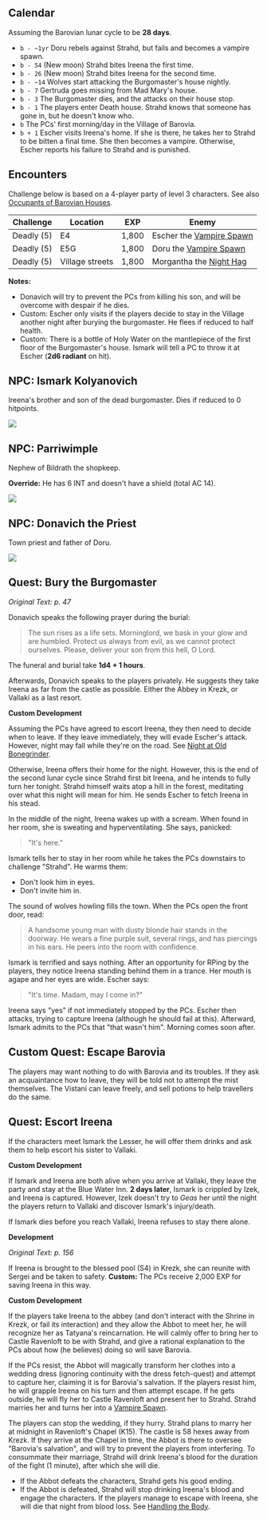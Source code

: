 
Calendar
--------

Assuming the Barovian lunar cycle to be **28 days**.

- `b - ~1yr` Doru rebels against Strahd, but fails and becomes a vampire spawn.
- `b - 54` (New moon) Strahd bites Ireena the first time.
- `b - 26` (New moon) Strahd bites Ireena for the second time.
- `b - ~14` Wolves start attacking the Burgomaster's house nightly.
- `b - 7` Gertruda goes missing from Mad Mary's house.
- `b - 3` The Burgomaster dies, and the attacks on their house stop.
- `b - 1` The players enter Death house. Strahd knows that someone has gone
in, but he doesn't know who.
- `b` The PCs' first morning/day in the Village of Barovia.
- `b + 1` Escher visits Ireena's home. If she is there, he takes her to
Strahd to be bitten a final time. She then becomes a vampire. Otherwise,
Escher reports his failure to Strahd and is punished.

Encounters
----------

Challenge below is based on a 4-player party of level 3 characters. See also
[Occupants of Barovian Houses](rolls/#occupants-of-barovian-houses).

Challenge | Location | EXP | Enemy
--------- | -------- | --- | -----
Deadly (5) | E4 | 1,800 | Escher the [Vampire Spawn](images/vampire-spawn.png)
Deadly (5) | E5G | 1,800 | Doru the [Vampire Spawn](images/vampire-spawn.png)
Deadly (5) | Village streets | 1,800 | Morgantha the [Night Hag](images/night-hag.png)

**Notes:**

- Donavich will try to prevent the PCs from killing his son, and will be
overcome with despair if he dies.
- Custom: Escher only visits if the players decide to stay in the Village
another night after burying the burgomaster. He flees if reduced to half
health.
- Custom: There is a bottle of Holy Water on the mantlepiece of the first
floor of the Burgomaster's house. Ismark will tell a PC to throw it at
Escher (**2d6 radiant** on hit).

NPC: Ismark Kolyanovich
-----------------------

Ireena's brother and son of the dead burgomaster. Dies if reduced to 0
hitpoints.

![](./images/veteran.png)

NPC: Parriwimple
----------------

Nephew of Bildrath the shopkeep.

**Override:** He has 6 INT and doesn't have a shield (total AC 14).

![](./images/gladiator.png)

NPC: Donavich the Priest
------------------------

Town priest and father of Doru.

![](images/acolyte.png)

Quest: Bury the Burgomaster
---------------------------

*Original Text: p. 47*

Donavich speaks the following prayer during the burial:

> The sun rises as a life sets. Morninglord, we bask in your glow and are
humbled. Protect us always from evil, as we cannot protect ourselves.
Please, deliver your son from this hell, O Lord.

The funeral and burial take **1d4 + 1 hours**.

Afterwards, Donavich speaks to the players privately. He suggests they take
Ireena as far from the castle as possible. Either the Abbey in Krezk, or
Vallaki as a last resort.

**Custom Development**

Assuming the PCs have agreed to escort Ireena, they then need to decide when
to leave. If they leave immediately, they will evade Escher's attack.
However, night may fall while they're on the road. See [Night at Old
Bonegrinder](bonegrinder/#custom-event-night-at-old-bonegrinder).

Otherwise, Ireena offers their home for the night. However, this is the end
of the second lunar cycle since Strahd first bit Ireena, and he intends to
fully turn her tonight. Strahd himself waits atop a hill in the forest,
meditating over what this night will mean for him. He sends Escher to fetch
Ireena in his stead.

In the middle of the night, Ireena wakes up with a scream. When found in her room,
she is sweating and hyperventilating. She says, panicked:

> "It's here."

Ismark tells her to stay in her room while he takes the PCs downstairs to challenge
"Strahd". He warms them:

- Don't look him in eyes.
- Don't invite him in.

The sound of wolves howling fills the town. When the PCs open the front
door, read:

> A handsome young man with dusty blonde hair stands in the doorway. He
wears a fine purple suit, several rings, and has piercings in his ears. He
peers into the room with confidence.

Ismark is terrified and says nothing. After an opportunity for RPing by the
players, they notice Ireena standing behind them in a trance. Her mouth is
agape and her eyes are wide. Escher says:

> "It's time. Madam, may I come in?"

Ireena says "yes" if not immediately stopped by the PCs. Escher then
attacks, trying to capture Ireena (although he should fail at this).
Afterward, Ismark admits to the PCs that "that wasn't him". Morning comes
soon after.

Custom Quest: Escape Barovia
----------------------------

The players may want nothing to do with Barovia and its troubles. If they
ask an acquaintance how to leave, they will be told not to attempt the mist
themselves. The Vistani can leave freely, and sell potions to help
travellers do the same.

Quest: Escort Ireena
--------------------

If the characters meet Ismark the Lesser, he will offer them drinks and ask
them to help escort his sister to Vallaki.

**Custom Development**

If Ismark and Ireena are both alive when you arrive at Vallaki, they leave
the party and stay at the Blue Water Inn. **2 days later**, Ismark is
crippled by Izek, and Ireena is captured. However, Izek doesn't try to
*Geas* her until the night the players return to Vallaki and discover
Ismark's injury/death.

If Ismark dies before you reach Vallaki, Ireena refuses to stay there alone.

**Development**

*Original Text: p. 156*

If Ireena is brought to the blessed pool (S4) in Krezk, she can reunite with
Sergei and be taken to safety. **Custom:** The PCs receive 2,000 EXP for
saving Ireena in this way.

**Custom Development**

If the players take Ireena to the abbey (and don't interact with the Shrine
in Krezk, or fail its interaction) and they allow the Abbot to meet her, he
will recognize her as Tatyana's reincarnation. He will calmly offer to bring
her to Castle Ravenloft to be with Strahd, and give a rational explanation
to the PCs about how (he believes) doing so will save Barovia.

If the PCs resist, the Abbot will magically transform her clothes into a
wedding dress (ignoring continuity with the dress fetch-quest) and attempt
to capture her, claiming it is for Barovia's salvation. If the players
resist him, he will grapple Ireena on his turn and then attempt escape. If
he gets outside, he will fly her to Castle Ravenloft and present her to
Strahd. Strahd marries her and turns her into a [Vampire
Spawn](./images/vampire-spawn.png).

The players can stop the wedding, if they hurry. Strahd plans to marry her
at midnight in Ravenloft's Chapel (K15). The castle is 58 hexes away from
Krezk. If they arrive at the Chapel in time, the Abbot is there to oversee
"Barovia's salvation", and will try to prevent the players from interfering.
To consummate their marriage, Strahd will drink Ireena's blood for the duration
of the fight (1 minute), after which she will die.

- If the Abbot defeats the characters, Strahd gets his good ending.
- If the Abbot is defeated, Strahd will stop drinking Ireena's blood and
engage the characters. If the players manage to escape with Ireena, she will
die that night from blood loss. See [Handling the
Body](ireena/#custom-quest-handle-the-body).
